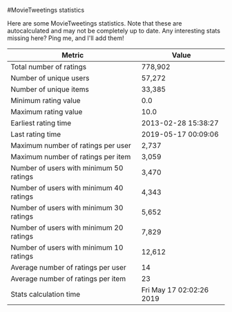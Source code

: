 #MovieTweetings statistics

Here are some MovieTweetings statistics. Note that these are autocalculated and may not be completely up to date. Any interesting stats missing here? Ping me, and I'll add them!

Metric | Value
--- | ---
Total number of ratings                 | 778,902
Number of unique users                  | 57,272
Number of unique items                  | 33,385
Minimum rating value                    | 0.0
Maximum rating value                    | 10.0
Earliest rating time                    | 2013-02-28 15:38:27
Last rating time                        | 2019-05-17 00:09:06
Maximum number of ratings per user      | 2,737
Maximum number of ratings per item      | 3,059
Number of users with minimum 50 ratings | 3,470
Number of users with minimum 40 ratings | 4,343
Number of users with minimum 30 ratings | 5,652
Number of users with minimum 20 ratings | 7,829
Number of users with minimum 10 ratings | 12,612
Average number of ratings per user      | 14
Average number of ratings per item      | 23
Stats calculation time                  | Fri May 17 02:02:26 2019

